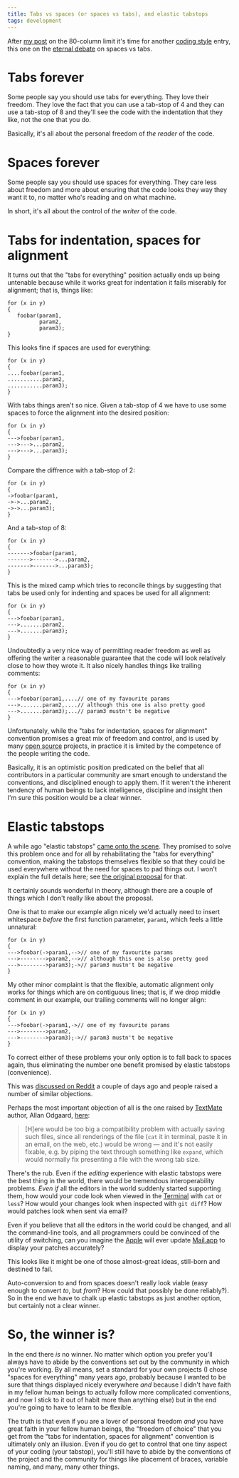 ```yaml
---
title: Tabs vs spaces (or spaces vs tabs), and elastic tabstops
tags: development
---
```


After [my post](/blog/on-the-80-column-limit) on the 80-column limit it's time for another [coding style](/wiki/coding_style) entry, this one on the [eternal debate](http://www.emacswiki.org/emacs-se/IntelligentTabs) on spaces vs tabs.

# Tabs forever

Some people say you should use tabs for everything. They love their freedom. They love the fact that you can use a tab-stop of 4 and they can use a tab-stop of 8 and they'll see the code with the indentation that they like, not the one that you do.

Basically, it's all about the personal freedom of *the reader* of the code.

# Spaces forever

Some people say you should use spaces for everything. They care less about freedom and more about ensuring that the code looks they way they want it to, no matter who's reading and on what machine.

In short, it's all about the control of *the writer* of the code.

# Tabs for indentation, spaces for alignment

It turns out that the "tabs for everything" position actually ends up being untenable because while it works great for indentation it fails miserably for alignment; that is, things like:

    for (x in y)
    {
       foobar(param1,
              param2,
              param3);
    }

This looks fine if spaces are used for everything:

    for (x in y)
    {
    ....foobar(param1,
    ...........param2,
    ...........param3);
    }

With tabs things aren't so nice. Given a tab-stop of 4 we have to use some spaces to force the alignment into the desired position:

    for (x in y)
    {
    --->foobar(param1,
    --->--->...param2,
    --->--->...param3);
    }

Compare the diffrence with a tab-stop of 2:

    for (x in y)
    {
    ->foobar(param1,
    ->->...param2,
    ->->...param3);
    }

And a tab-stop of 8:

    for (x in y)
    {
    ------->foobar(param1,
    ------->------->...param2,
    ------->------->...param3);
    }

This is the mixed camp which tries to reconcile things by suggesting that tabs be used only for indenting and spaces be used for all alignment:

    for (x in y)
    {
    --->foobar(param1,
    --->.......param2,
    --->.......param3);
    }

Undoubtedly a very nice way of permitting reader freedom as well as offering the writer a reasonable guarantee that the code will look relatively close to how they wrote it. It also nicely handles things like trailing comments:

    for (x in y)
    {
    --->foobar(param1,....// one of my favourite params
    --->.......param2,....// although this one is also pretty good
    --->.......param3);...// param3 mustn't be negative
    }

Unfortunately, while the "tabs for indentation, spaces for alignment" convention promises a great mix of freedom and control, and is used by many [open source](/wiki/open_source) projects, in practice it is limited by the competence of the people writing the code.

Basically, it is an optimistic position predicated on the belief that all contributors in a particular community are smart enough to understand the conventions, and disciplined enough to apply them. If it weren't the inherent tendency of human beings to lack intelligence, discipline and insight then I'm sure this position would be a clear winner.

# Elastic tabstops

A while ago "elastic tabstops" [came onto the scene](http://nickgravgaard.com/elastictabstops/). They promised to solve this problem once and for all by rehabilitating the "tabs for everything" convention, making the tabstops themselves flexible so that they could be used everywhere without the need for spaces to pad things out. I won't explain the full details here; see [the original proposal](http://nickgravgaard.com/elastictabstops/) for that.

It certainly sounds wonderful in theory, although there are a couple of things which I don't really like about the proposal.

One is that to make our example align nicely we'd actually need to insert whitespace *before* the first function parameter, `param1`, which feels a little unnatural:

    for (x in y)
    {
    --->foobar(->param1,-->// one of my favourite params
    --->-------->param2,-->// although this one is also pretty good
    --->-------->param3);->// param3 mustn't be negative
    }

My other minor complaint is that the flexible, automatic alignment only works for things which are on contiguous lines; that is, if we drop middle comment in our example, our trailing comments will no longer align:

    for (x in y)
    {
    --->foobar(->param1,->// one of my favourite params
    --->-------->param2,
    --->-------->param3);->// param3 mustn't be negative
    }

To correct either of these problems your only option is to fall back to spaces again, thus eliminating the number one benefit promised by elastic tabstops (convenience).

This was [discussed on Reddit](http://www.reddit.com/r/programming/comments/8mebl/ive_been_waiting_for_this_for_ages_is_this_the/) a couple of days ago and people raised a number of similar objections.

Perhaps the most important objection of all is the one raised by [TextMate](/wiki/TextMate) author, Allan Odgaard, [here](http://blog.macromates.com/2006/elastic-tabs/):

> \[H\]ere would be too big a compatibility problem with actually saving such files, since all renderings of the file (`cat` it in terminal, paste it in an email, on the web, etc.) would be wrong — and it's not easily fixable, e.g. by piping the text through something like `expand`, which would normally fix presenting a file with the wrong tab size.

There's the rub. Even if the *editing* experience with elastic tabstops were the best thing in the world, there would be tremendous interoperability problems. *Even if* all the editors in the world suddenly started supporting them, how would your code look when viewed in the [Terminal](/wiki/Terminal) with `cat` or `less`? How would your changes look when inspected with `git diff`? How would patches look when sent via email?

Even if you believe that all the editors in the world could be changed, and all the command-line tools, and all programmers could be convinced of the utility of switching, can you imagine the [Apple](/wiki/Apple) will ever update [Mail.app](/wiki/Mail.app) to display your patches accurately?

This looks like it might be one of those almost-great ideas, still-born and destined to fail.

Auto-conversion to and from spaces doesn't really look viable (easy enough to convert *to*, but *from*? How could that possibly be done reliably?). So in the end we have to chalk up elastic tabstops as just another option, but certainly not a clear winner.

# So, the winner is?

In the end there *is* no winner. No matter which option you prefer you'll always have to abide by the conventions set out by the community in which you're working. By all means, set a standard for your own projects (I chose "spaces for everything" many years ago, probably because I wanted to be sure that things displayed nicely everywhere *and* because I didn't have faith in my fellow human beings to actually follow more complicated conventions, and now I stick to it out of habit more than anything else) but in the end you're going to have to learn to be flexible.

The truth is that even if you are a lover of personal freedom *and* you have great faith in your fellow human beings, the "freedom of choice" that you get from the "tabs for indentation, spaces for alignment" convention is ultimately only an illusion. Even if you do get to control that one tiny aspect of your coding (your tabstop), you'll still have to abide by the conventions of the project and the community for things like placement of braces, variable naming, and many, many other things.

